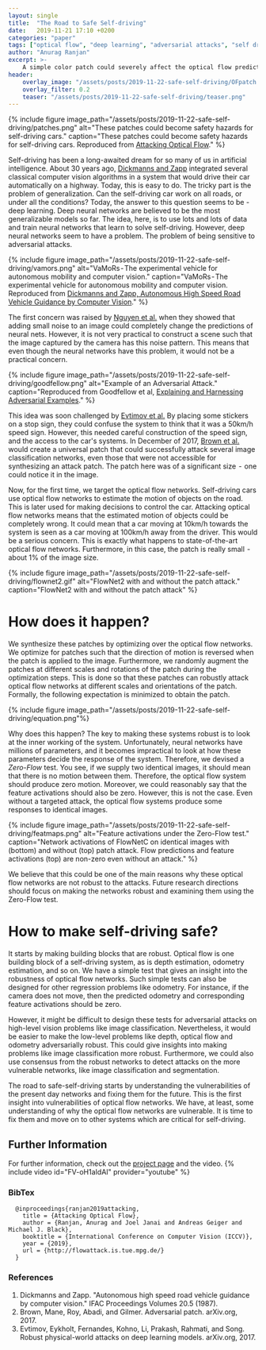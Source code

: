 ```yaml
---
layout: single
title:  "The Road to Safe Self-driving"
date:   2019-11-21 17:10 +0200
categories: "paper"
tags: ["optical flow", "deep learning", "adversarial attacks", "self driving"]
author: "Anurag Ranjan"
excerpt: >-
    A simple color patch could severely affect the optical flow prediction systems in autonomous cars.
header:
    overlay_image: "/assets/posts/2019-11-22-safe-self-driving/OFpatch.png"
    overlay_filter: 0.2
    teaser: "/assets/posts/2019-11-22-safe-self-driving/teaser.png"
---
```


{% include figure image_path="/assets/posts/2019-11-22-safe-self-driving/patches.png" alt="These patches could become safety hazards for self-driving cars." caption="These patches could become safety hazards for self-driving cars. Reproduced from [Attacking Optical Flow](http://flowattack.is.tue.mpg.de/)." %}

Self-driving has been a long-awaited dream for so many of us in artificial intelligence. About 30 years ago, [Dickmanns and Zapp](https://www.sciencedirect.com/science/article/pii/S1474667017553203) integrated several classical computer vision algorithms in a system that would drive their car automatically on a highway. Today, this is easy to do. The tricky part is the problem of generalization. Can the self-driving car work on all roads, or under all the conditions? Today, the answer to this question seems to be - deep learning. Deep neural networks are believed to be the most generalizable models so far. The idea, here, is to use lots and lots of data and train neural networks that learn to solve self-driving. However, deep neural networks seem to have a problem. The problem of being sensitive to adversarial attacks.

{% include figure image_path="/assets/posts/2019-11-22-safe-self-driving/vamors.png" alt="VaMoRs - The experimental vehicle for autonomous mobility and computer vision." caption="VaMoRs - The experimental vehicle for autonomous mobility and computer vision. Reproduced from [Dickmanns and Zapp, Autonomous High Speed Road Vehicle Guidance by Computer Vision](https://www.sciencedirect.com/science/article/pii/S1474667017553203)." %}

The first concern was raised by [Nguyen et al.](http://anhnguyen.me/project/fooling/) when they showed that adding small noise to an image could completely change the predictions of neural nets. However, it is not very practical to construct a scene such that the image captured by the camera has this noise pattern. This means that even though the neural networks have this problem, it would not be a practical concern.

{% include figure image_path="/assets/posts/2019-11-22-safe-self-driving/goodfellow.png" alt="Example of an Adversarial Attack." caption="Reproduced from Goodfellow et al, [Explaining and Harnessing Adversarial Examples](https://arxiv.org/abs/1412.6572)." %}

This idea was soon challenged by [Evtimov et al.](https://arxiv.org/pdf/1707.08945.pdf) By placing some stickers on a stop sign, they could confuse the system to think that it was a 50km/h speed sign. However, this needed careful construction of the speed sign, and the access to the car's systems. In December of 2017, [Brown et al.](https://arxiv.org/abs/1712.09665) would create a universal patch that could successfully attack several image classification networks, even those that were not accessible for synthesizing an attack patch. The patch here was of a significant size  -  one could notice it in the image.


Now, for the first time, we target the optical flow networks. Self-driving cars use optical flow networks to estimate the motion of objects on the road. This is later used for making decisions to control the car. Attacking optical flow networks means that the estimated motion of objects could be completely wrong. It could mean that a car moving at 10km/h towards the system is seen as a car moving at 100km/h away from the driver. This would be a serious concern. This is exactly what happens to state-of-the-art optical flow networks. Furthermore, in this case, the patch is really small  -  about 1% of the image size.

{% include figure image_path="/assets/posts/2019-11-22-safe-self-driving/flownet2.gif" alt="FlowNet2 with and without the patch attack." caption="FlowNet2 with and without the patch attack" %}

# How does it happen?

We synthesize these patches by optimizing over the optical flow networks. We optimize for patches such that the direction of motion is reversed when the patch is applied to the image. Furthermore, we randomly augment the patches at different scales and rotations of the patch during the optimization steps. This is done so that these patches can robustly attack optical flow networks at different scales and orientations of the patch. Formally, the following expectation is minimized to obtain the patch.

{% include figure image_path="/assets/posts/2019-11-22-safe-self-driving/equation.png"%}

Why does this happen?
The key to making these systems robust is to look at the inner working of the system. Unfortunately, neural networks have millions of parameters, and it becomes impractical to look at how these parameters decide the response of the system. Therefore, we devised a *Zero-Flow* test. You see, if we supply two identical images, it should mean that there is no motion between them. Therefore, the optical flow system should produce zero motion. Moreover, we could reasonably say that the feature activations should also be zero. However, this is not the case. Even without a targeted attack, the optical flow systems produce some responses to identical images.

{% include figure image_path="/assets/posts/2019-11-22-safe-self-driving/featmaps.png" alt="Feature activations under the Zero-Flow test." caption="Network activations of FlowNetC on identical images with (bottom) and without (top) patch attack. Flow predictions and feature activations (top) are non-zero even without an attack." %}

We believe that this could be one of the main reasons why these optical flow networks are not robust to the attacks. Future research directions should focus on making the networks robust and examining them using the Zero-Flow test.

# How to make self-driving safe?

It starts by making building blocks that are robust. Optical flow is one building block of a self-driving system, as is depth estimation, odometry estimation, and so on. We have a simple test that gives an insight into the robustness of optical flow networks. Such simple tests can also be designed for other regression problems like odometry. For instance, if the camera does not move, then the predicted odometry and corresponding feature activations should be zero.


However, it might be difficult to design these tests for adversarial attacks on high-level vision problems like image classification. Nevertheless, it would be easier to make the low-level problems like depth, optical flow and odometry adversarially robust. This could give insights into making problems like image classification more robust. Furthermore, we could also use consensus from the robust networks to detect attacks on the more vulnerable networks, like image classification and segmentation.


The road to safe-self-driving starts by understanding the vulnerabilities of the present day networks and fixing them for the future. This is the first insight into vulnerabilities of optical flow networks. We have, at least, some understanding of why the optical flow networks are vulnerable. It is time to fix them and move on to other systems which are critical for self-driving.

## Further Information
For further information, check out the [project page](http://flowattack.is.tue.mpg.de/) and the video.
{% include video id="FV-oH1aIdAI" provider="youtube" %}

### BibTex
      @inproceedings{ranjan2019attacking,
        title = {Attacking Optical Flow},
        author = {Ranjan, Anurag and Joel Janai and Andreas Geiger and Michael J. Black},
        booktitle = {International Conference on Computer Vision (ICCV)},
        year = {2019},
        url = {http://flowattack.is.tue.mpg.de/}
      }

### References

1. Dickmanns and Zapp. "Autonomous high speed road vehicle guidance by computer vision." IFAC Proceedings Volumes 20.5 (1987).
2. Brown, Mane, Roy, Abadi, and Gilmer. Adversarial patch. arXiv.org, 2017. 
3. Evtimov, Eykholt, Fernandes, Kohno, Li, Prakash, Rahmati, and Song. Robust physical-world attacks on deep learning models. arXiv.org, 2017.
